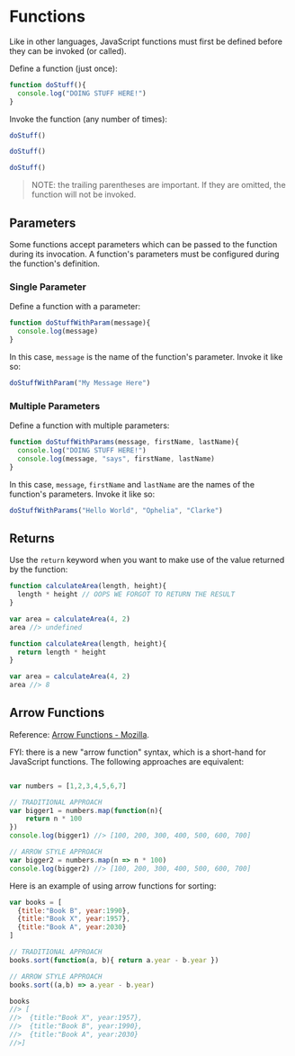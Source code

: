 # Functions

Like in other languages, JavaScript functions must first be defined before they can be invoked (or called).

Define a function (just once):

```` js
function doStuff(){
  console.log("DOING STUFF HERE!")
}
````

Invoke the function (any number of times):

```` js
doStuff()

doStuff()

doStuff()
````

> NOTE: the trailing parentheses are important. If they are omitted, the function will not be invoked.

## Parameters

Some functions accept parameters which can be passed to the function during its invocation. A function's parameters must be configured during the function's definition.

### Single Parameter

Define a function with a parameter:

```` js
function doStuffWithParam(message){
  console.log(message)
}
````

In this case, `message` is the name of the function's parameter. Invoke it like so:

```` js
doStuffWithParam("My Message Here")
````

### Multiple Parameters

Define a function with multiple parameters:

```` js
function doStuffWithParams(message, firstName, lastName){
  console.log("DOING STUFF HERE!")
  console.log(message, "says", firstName, lastName)
}
````

In this case, `message`, `firstName` and `lastName` are the names of the function's parameters. Invoke it like so:

```` js
doStuffWithParams("Hello World", "Ophelia", "Clarke")
````

## Returns

Use the `return` keyword when you want to make use of the value returned by the function:

```` js
function calculateArea(length, height){
  length * height // OOPS WE FORGOT TO RETURN THE RESULT
}

var area = calculateArea(4, 2)
area //> undefined
````

```` js
function calculateArea(length, height){
  return length * height
}

var area = calculateArea(4, 2)
area //> 8
````

## Arrow Functions

Reference: [Arrow Functions - Mozilla](https://developer.mozilla.org/en-US/docs/Web/JavaScript/Reference/Functions/Arrow_functions).

FYI: there is a new "arrow function" syntax, which is a short-hand for JavaScript functions. The following approaches are equivalent:

```js

var numbers = [1,2,3,4,5,6,7]

// TRADITIONAL APPROACH
var bigger1 = numbers.map(function(n){
    return n * 100
})
console.log(bigger1) //> [100, 200, 300, 400, 500, 600, 700]

// ARROW STYLE APPROACH
var bigger2 = numbers.map(n => n * 100)
console.log(bigger2) //> [100, 200, 300, 400, 500, 600, 700]
```


Here is an example of using arrow functions for sorting:

```js
var books = [
  {title:"Book B", year:1990},
  {title:"Book X", year:1957},
  {title:"Book A", year:2030}
]

// TRADITIONAL APPROACH
books.sort(function(a, b){ return a.year - b.year })

// ARROW STYLE APPROACH
books.sort((a,b) => a.year - b.year)

books
//> [
//>  {title:"Book X", year:1957},
//>  {title:"Book B", year:1990},
//>  {title:"Book A", year:2030}
//>]
```
